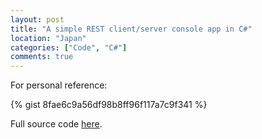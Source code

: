 ```yaml
---
layout: post
title: "A simple REST client/server console app in C#"
location: "Japan"
categories: ["Code", "C#"]
comments: true
---
```


For personal reference:

{% gist 8fae6c9a56df98b8ff96f117a7c9f341 %}

Full source code [here](https://github.com/hawkhai/win-restclientserver-console).
